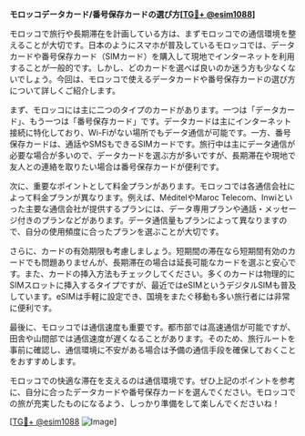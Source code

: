 **モロッコデータカード/番号保存カードの選び方[[TG💪+ @esim1088](https://t.me/s/esim1088)]**

モロッコで旅行や長期滞在を計画している方は、まずモロッコでの通信環境を整えることが大切です。日本のようにスマホが普及しているモロッコでは、データカードや番号保存カード（SIMカード）を購入して現地でインターネットを利用することが一般的です。しかし、どのカードを選べば良いのか迷う方も少なくないでしょう。今回は、モロッコで使えるデータカードや番号保存カードの選び方について詳しくご紹介します。

まず、モロッコには主に二つのタイプのカードがあります。一つは「データカード」、もう一つは「番号保存カード」です。データカードは主にインターネット接続に特化しており、Wi-Fiがない場所でもデータ通信が可能です。一方、番号保存カードは、通話やSMSもできるSIMカードです。旅行中は主にデータ通信が必要な場合が多いので、データカードを選ぶ方が多いですが、長期滞在や現地で友人との連絡を取りたい場合は番号保存カードが便利です。

次に、重要なポイントとして料金プランがあります。モロッコでは各通信会社によって料金プランが異なります。例えば、MéditelやMaroc Telecom、Inwiといった主要な通信会社が提供するプランには、データ専用プランや通話・メッセージ付きのプランなどがあります。データ通信量もプランによって異なりますので、自分の使用頻度に合ったプランを選ぶことが大切です。

さらに、カードの有効期限も考慮しましょう。短期間の滞在なら短期間有効のカードでも問題ありませんが、長期滞在の場合は延長可能なカードを選ぶと安心です。また、カードの挿入方法もチェックしてください。多くのカードは物理的にSIMスロットに挿入するタイプですが、最近ではeSIMというデジタルSIMも普及しています。eSIMは手軽に設定でき、国境をまたぐ移動も多い旅行者には非常に便利です。

最後に、モロッコでは通信速度も重要です。都市部では高速通信が可能ですが、田舎や山間部では通信速度が遅くなることがあります。そのため、旅行ルートを事前に確認し、通信環境に不安がある場合は予備の通信手段を確保しておくことをおすすめします。

モロッコでの快適な滞在を支えるのは通信環境です。ぜひ上記のポイントを参考に、自分に合ったデータカードや番号保存カードを選んでください。モロッコでの旅が充実したものになるよう、しっかり準備をして楽しんでくださいね！

[[TG💪+ @esim1088](https://t.me/s/esim1088) ![Image](https://i.postimg.cc/Y0z9fWf4/image.png)]